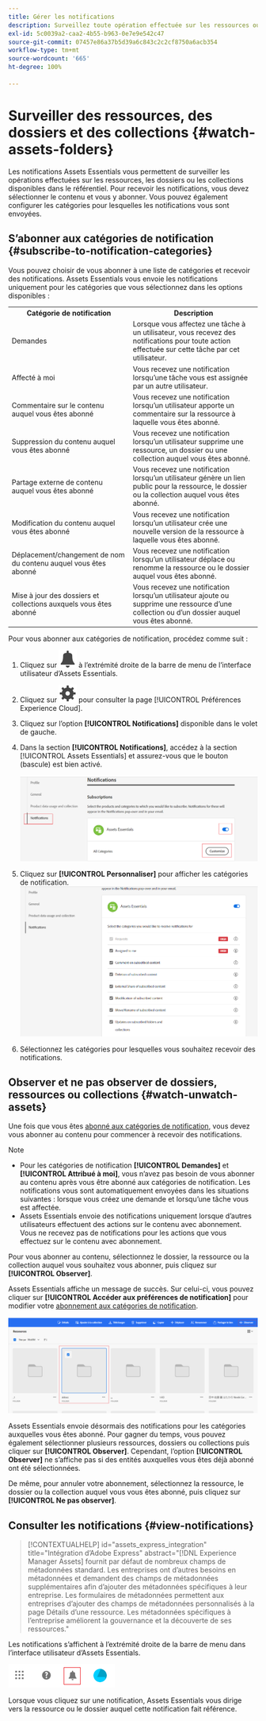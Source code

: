 ```yaml
---
title: Gérer les notifications
description: Surveillez toute opération effectuée sur les ressources ou dossiers du répertoire à l’aide des notifications Assets Essentials.
exl-id: 5c0039a2-caa2-4b55-b963-0e7e9e542c47
source-git-commit: 07457e86a37b5d39a6c843c2c2cf8750a6acb354
workflow-type: tm+mt
source-wordcount: '665'
ht-degree: 100%

---
```


# Surveiller des ressources, des dossiers et des collections {#watch-assets-folders}

Les notifications Assets Essentials vous permettent de surveiller les opérations effectuées sur les ressources, les dossiers ou les collections disponibles dans le référentiel. Pour recevoir les notifications, vous devez sélectionner le contenu et vous y abonner. Vous pouvez également configurer les catégories pour lesquelles les notifications vous sont envoyées.

## S’abonner aux catégories de notification {#subscribe-to-notification-categories}

Vous pouvez choisir de vous abonner à une liste de catégories et recevoir des notifications. Assets Essentials vous envoie les notifications uniquement pour les catégories que vous sélectionnez dans les options disponibles :

<table>
    <tbody>
     <tr>
      <th><strong>Catégorie de notification</strong></th>
      <th><strong>Description</strong></th>
     </tr>
     <tr>
      <td>Demandes</td>
      <td>Lorsque vous affectez une tâche à un utilisateur, vous recevez des notifications pour toute action effectuée sur cette tâche par cet utilisateur.</td>
     </tr>
     <tr>
      <td>Affecté à moi</td>
      <td>Vous recevez une notification lorsqu’une tâche vous est assignée par un autre utilisateur.</td>
     </tr>
     <tr>
      <td>Commentaire sur le contenu auquel vous êtes abonné</td>
      <td>Vous recevez une notification lorsqu’un utilisateur apporte un commentaire sur la ressource à laquelle vous êtes abonné.</td>
     </tr>
     <tr>
      <td>Suppression du contenu auquel vous êtes abonné</td>
      <td>Vous recevez une notification lorsqu’un utilisateur supprime une ressource, un dossier ou une collection auquel vous êtes abonné.</td>
     </tr>
     <tr>
      <td>Partage externe de contenu auquel vous êtes abonné</td>
      <td>Vous recevez une notification lorsqu’un utilisateur génère un lien public pour la ressource, le dossier ou la collection auquel vous êtes abonné.</td>
     </tr>
     <tr>
      <td>Modification du contenu auquel vous êtes abonné</td>
      <td>Vous recevez une notification lorsqu’un utilisateur crée une nouvelle version de la ressource à laquelle vous êtes abonné.</td>
     </tr>
     <tr>
      <td>Déplacement/changement de nom du contenu auquel vous êtes abonné</td>
      <td>Vous recevez une notification lorsqu’un utilisateur déplace ou renomme la ressource ou le dossier auquel vous êtes abonné.</td>
     </tr>
     <tr>
      <td>Mise à jour des dossiers et collections auxquels vous êtes abonné</td>
      <td>Vous recevez une notification lorsqu’un utilisateur ajoute ou supprime une ressource d’une collection ou d’un dossier auquel vous êtes abonné.</td>
     </tr>    
    </tbody>
   </table>

Pour vous abonner aux catégories de notification, procédez comme suit :

1. Cliquez sur ![icône en forme de cloche](assets/bell-icon.svg) à l’extrémité droite de la barre de menu de l’interface utilisateur d’Assets Essentials.

1. Cliquez sur ![icône des paramètres](assets/settings-icon.svg) pour consulter la page [!UICONTROL Préférences Experience Cloud].

1. Cliquez sur l’option **[!UICONTROL Notifications]** disponible dans le volet de gauche.

1. Dans la section **[!UICONTROL Notifications]**, accédez à la section [!UICONTROL Assets Essentials] et assurez-vous que le bouton (bascule) est bien activé.

   ![Notifications dans Assets Essentials](assets/enable-notifications.png)

1. Cliquez sur **[!UICONTROL Personnaliser]** pour afficher les catégories de notification.
   ![Notifications dans Assets Essentials](assets/enable-notification-categories.png)

1. Sélectionnez les catégories pour lesquelles vous souhaitez recevoir des notifications.

## Observer et ne pas observer de dossiers, ressources ou collections {#watch-unwatch-assets}

Une fois que vous êtes [abonné aux catégories de notification](#subscribe-to-notification-categories), vous devez vous abonner au contenu pour commencer à recevoir des notifications.

>[!NOTE]
>
>* Pour les catégories de notification **[!UICONTROL Demandes]** et **[!UICONTROL Attribué à moi]**, vous n’avez pas besoin de vous abonner au contenu après vous être abonné aux catégories de notification. Les notifications vous sont automatiquement envoyées dans les situations suivantes : lorsque vous créez une demande et lorsqu’une tâche vous est affectée.
>* Assets Essentials envoie des notifications uniquement lorsque d’autres utilisateurs effectuent des actions sur le contenu avec abonnement. Vous ne recevez pas de notifications pour les actions que vous effectuez sur le contenu avec abonnement.

Pour vous abonner au contenu, sélectionnez le dossier, la ressource ou la collection auquel vous souhaitez vous abonner, puis cliquez sur **[!UICONTROL Observer]**.

Assets Essentials affiche un message de succès. Sur celui-ci, vous pouvez cliquer sur **[!UICONTROL Accéder aux préférences de notification]** pour modifier votre [abonnement aux catégories de notification](#subscribe-to-notification-categories).

![Notifications dans Assets Essentials](assets/watch-assets.png)

Assets Essentials envoie désormais des notifications pour les catégories auxquelles vous êtes abonné. Pour gagner du temps, vous pouvez également sélectionner plusieurs ressources, dossiers ou collections puis cliquer sur **[!UICONTROL Observer]**. Cependant, l’option **[!UICONTROL Observer]** ne s’affiche pas si des entités auxquelles vous êtes déjà abonné ont été sélectionnées.

De même, pour annuler votre abonnement, sélectionnez la ressource, le dossier ou la collection auquel vous vous êtes abonné, puis cliquez sur **[!UICONTROL Ne pas observer]**.

## Consulter les notifications {#view-notifications}

>[!CONTEXTUALHELP]
>id="assets_express_integration"
>title="Intégration d’Adobe Express"
>abstract="[!DNL Experience Manager Assets] fournit par défaut de nombreux champs de métadonnées standard. Les entreprises ont d’autres besoins en métadonnées et demandent des champs de métadonnées supplémentaires afin d’ajouter des métadonnées spécifiques à leur entreprise. Les formulaires de métadonnées permettent aux entreprises d’ajouter des champs de métadonnées personnalisés à la page Détails d’une ressource. Les métadonnées spécifiques à l’entreprise améliorent la gouvernance et la découverte de ses ressources."

Les notifications s’affichent à l’extrémité droite de la barre de menu dans l’interface utilisateur d’Assets Essentials.

![Notifications dans Assets Essentials](assets/notifications-assets-essentials.png)

Lorsque vous cliquez sur une notification, Assets Essentials vous dirige vers la ressource ou le dossier auquel cette notification fait référence.
